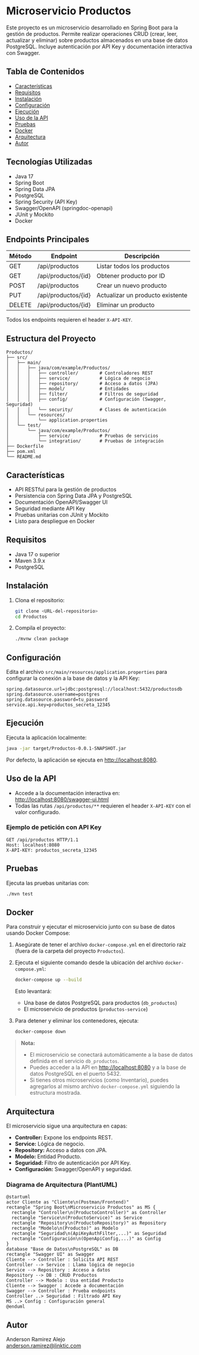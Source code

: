 # Microservicio Productos

Este proyecto es un microservicio desarrollado en Spring Boot para la gestión de productos. Permite realizar operaciones CRUD (crear, leer, actualizar y eliminar) sobre productos almacenados en una base de datos PostgreSQL. Incluye autenticación por API Key y documentación interactiva con Swagger.

## Tabla de Contenidos
- [Características](#características)
- [Requisitos](#requisitos)
- [Instalación](#instalación)
- [Configuración](#configuración)
- [Ejecución](#ejecución)
- [Uso de la API](#uso-de-la-api)
- [Pruebas](#pruebas)
- [Docker](#docker)
- [Arquitectura](#arquitectura)
- [Autor](#autor)

## Tecnologías Utilizadas
- Java 17
- Spring Boot
- Spring Data JPA
- PostgreSQL
- Spring Security (API Key)
- Swagger/OpenAPI (springdoc-openapi)
- JUnit y Mockito
- Docker

## Endpoints Principales
| Método | Endpoint                | Descripción                        |
|--------|------------------------|------------------------------------|
| GET    | /api/productos         | Listar todos los productos         |
| GET    | /api/productos/{id}    | Obtener producto por ID            |
| POST   | /api/productos         | Crear un nuevo producto            |
| PUT    | /api/productos/{id}    | Actualizar un producto existente   |
| DELETE | /api/productos/{id}    | Eliminar un producto               |

Todos los endpoints requieren el header `X-API-KEY`.

## Estructura del Proyecto
```
Productos/
├── src/
│   ├── main/
│   │   ├── java/com/example/Productos/
│   │   │   ├── controller/        # Controladores REST
│   │   │   ├── service/           # Lógica de negocio
│   │   │   ├── repository/        # Acceso a datos (JPA)
│   │   │   ├── model/             # Entidades
│   │   │   ├── filter/            # Filtros de seguridad
│   │   │   ├── config/            # Configuración (Swagger, Seguridad)
│   │   │   └── security/          # Clases de autenticación
│   │   └── resources/
│   │       └── application.properties
│   └── test/
│       └── java/com/example/Productos/
│           ├── service/           # Pruebas de servicios
│           └── integration/       # Pruebas de integración
├── Dockerfile
├── pom.xml
└── README.md
```

## Características
- API RESTful para la gestión de productos
- Persistencia con Spring Data JPA y PostgreSQL
- Documentación OpenAPI/Swagger UI
- Seguridad mediante API Key
- Pruebas unitarias con JUnit y Mockito
- Listo para despliegue en Docker

## Requisitos
- Java 17 o superior
- Maven 3.9.x
- PostgreSQL

## Instalación
1. Clona el repositorio:
   ```sh
   git clone <URL-del-repositorio>
   cd Productos
   ```
2. Compila el proyecto:
   ```sh
   ./mvnw clean package
   ```

## Configuración
Edita el archivo `src/main/resources/application.properties` para configurar la conexión a la base de datos y la API Key:

```properties
spring.datasource.url=jdbc:postgresql://localhost:5432/productosdb
spring.datasource.username=postgres
spring.datasource.password=tu_password
service.api.key=productos_secreta_12345
```

## Ejecución
Ejecuta la aplicación localmente:
```sh
java -jar target/Productos-0.0.1-SNAPSHOT.jar
```
Por defecto, la aplicación se ejecuta en [http://localhost:8080](http://localhost:8080).

## Uso de la API
- Accede a la documentación interactiva en: [http://localhost:8080/swagger-ui.html](http://localhost:8080/swagger-ui.html)
- Todas las rutas `/api/productos/**` requieren el header `X-API-KEY` con el valor configurado.

### Ejemplo de petición con API Key
```http
GET /api/productos HTTP/1.1
Host: localhost:8080
X-API-KEY: productos_secreta_12345
```

## Pruebas
Ejecuta las pruebas unitarias con:
```sh
./mvn test
```

## Docker
Para construir y ejecutar el microservicio junto con su base de datos usando Docker Compose:

1. Asegúrate de tener el archivo `docker-compose.yml` en el directorio raíz (fuera de la carpeta del proyecto `Productos`).
2. Ejecuta el siguiente comando desde la ubicación del archivo `docker-compose.yml`:
   ```sh
   docker-compose up --build
   ```
   Esto levantará:
   - Una base de datos PostgreSQL para productos (`db_productos`)
   - El microservicio de productos (`productos-service`)

3. Para detener y eliminar los contenedores, ejecuta:
   ```sh
   docker-compose down
   ```

> **Nota:**
> - El microservicio se conectará automáticamente a la base de datos definida en el servicio `db_productos`.
> - Puedes acceder a la API en [http://localhost:8080](http://localhost:8080) y a la base de datos PostgreSQL en el puerto 5432.
> - Si tienes otros microservicios (como Inventario), puedes agregarlos al mismo archivo `docker-compose.yml` siguiendo la estructura mostrada.

## Arquitectura
El microservicio sigue una arquitectura en capas:
- **Controller:** Expone los endpoints REST.
- **Service:** Lógica de negocio.
- **Repository:** Acceso a datos con JPA.
- **Modelo:** Entidad Producto.
- **Seguridad:** Filtro de autenticación por API Key.
- **Configuración:** Swagger/OpenAPI y seguridad.

### Diagrama de Arquitectura (PlantUML)
```plantuml
@startuml
actor Cliente as "Cliente\n(Postman/Frontend)"
rectangle "Spring Boot\nMicroservicio Productos" as MS {
  rectangle "Controller\n(ProductoController)" as Controller
  rectangle "Service\n(ProductoService)" as Service
  rectangle "Repository\n(ProductoRepository)" as Repository
  rectangle "Modelo\n(Producto)" as Modelo
  rectangle "Seguridad\n(ApiKeyAuthFilter,...)" as Seguridad
  rectangle "Configuración\n(OpenApiConfig,...)" as Config
}
database "Base de Datos\nPostgreSQL" as DB
rectangle "Swagger UI" as Swagger
Cliente --> Controller : Solicita API REST
Controller --> Service : Llama lógica de negocio
Service --> Repository : Acceso a datos
Repository --> DB : CRUD Productos
Controller --> Modelo : Usa entidad Producto
Cliente --> Swagger : Accede a documentación
Swagger --> Controller : Prueba endpoints
Controller ..> Seguridad : Filtrado API Key
MS ..> Config : Configuración general
@enduml
```

## Autor
Anderson Ramirez Alejo  
anderson.ramirez@linktic.com